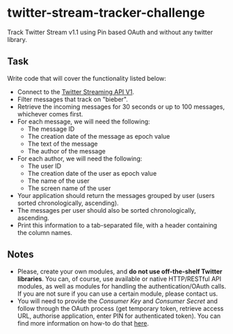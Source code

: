 # twitter-stream-tracker-challenge
Track Twitter Stream v1.1 using Pin based OAuth and without any twitter library.

## Task

Write code that will cover the functionality listed below:

- Connect to the
  [Twitter Streaming API V1](https://developer.twitter.com/en/docs/twitter-api/v1).
- Filter messages that track on "bieber".
- Retrieve the incoming messages for 30 seconds or up to 100 messages, whichever comes
  first.
- For each message, we will need the following:
  - The message ID
  - The creation date of the message as epoch value
  - The text of the message
  - The author of the message
- For each author, we will need the following:
  - The user ID
  - The creation date of the user as epoch value
  - The name of the user
  - The screen name of the user
- Your application should return the messages grouped by user (users sorted
  chronologically, ascending).
- The messages per user should also be sorted chronologically, ascending.
- Print this information to a tab-separated file, with a header containing the
  column names.

## Notes

- Please, create your own modules, and **do not use off-the-shelf Twitter libraries**.
  You can, of course, use available or native HTTP/RESTful API modules, as well as
  modules for handling the authentication/OAuth calls. If you are not sure if you can
  use a certain module, please contact us.
- You will need to provide the _Consumer Key_ and _Consumer Secret_ and follow through
  the OAuth process (get temporary token, retrieve access URL, authorise application,
  enter PIN for authenticated token). You can find more information on how-to do that
  [here](https://developer.twitter.com/en/docs/authentication/oauth-1-0a).
